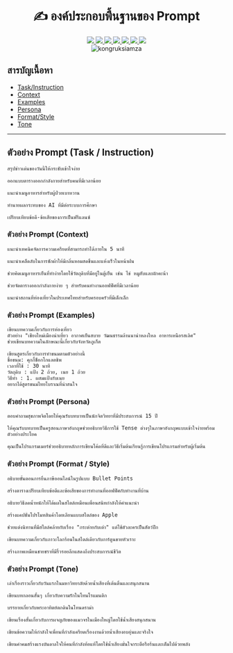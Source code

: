 <div id="header" align="center">
  <h1>✍️ องค์ประกอบพื้นฐานของ Prompt</h1>
</div>
<div id="badges" align="center">
  <a href="https://www.facebook.com/KongRuksiamTutorial" target="_blank">
    <img src="https://img.shields.io/badge/Facebook-1877F2?style=for-the-badge&logo=facebook&logoColor=white"/>
  </a>
  <a href="https://www.youtube.com/@KongRuksiamOfficial" target="_blank">
    <img src="https://img.shields.io/badge/YouTube-FF0000?style=for-the-badge&logo=youtube&logoColor=white"/>
  </a>
    <a href="https://www.udemy.com/user/kong-ruksiam/" target="_blank">
    <img src="https://img.shields.io/badge/Udemy-A435F0?style=for-the-badge&logo=Udemy&logoColor=white"/>
  </a>
  <a href="https://www.youtube.com/@KongRuksiamOfficial/store" target="_blank">
    <img src="https://img.shields.io/badge/Shopee-EE4D2D?style=for-the-badge&logo=Shopee&logoColor=white"/>
  </a>
  <a href="https://medium.com/@kongruksiam" target="_blank">
    <img src="https://img.shields.io/badge/Medium-12100E?style=for-the-badge&logo=medium&logoColor=white"/>
  </a>
  <a href="https://codepen.io/kongruksiamstudio" target="_blank">
    <img src="https://img.shields.io/badge/Codepen-000000?style=for-the-badge&logo=codepen&logoColor=white"/>
  </a>
  <a href="https://www.tiktok.com/@kongruksiamstudio" target="_blank">
    <img src="https://img.shields.io/badge/TikTok-000000?style=for-the-badge&logo=tiktok&logoColor=white"/>
  </a>
  <br>
  <img src="https://komarev.com/ghpvc/?username=kongruksiamza&style=flat-square&color=blue" alt="kongruksiamza"/>
</div>

## สารบัญเนื้อหา
- [Task/Instruction](#ตัวอย่าง-prompt-task--instruction)
- [Context](#ตัวอย่าง-prompt-context)
- [Examples](#ตัวอย่าง-prompt-examples)
- [Persona](#ตัวอย่าง-prompt-persona)
- [Format/Style](#ตัวอย่าง-prompt-format--style)
- [Tone](#ตัวอย่าง-prompt-tone)
---

## ตัวอย่าง Prompt (Task / Instruction)
```
สรุปข่าวเด่นของวันนี้ให้กระชับเข้าใจง่าย
```
```
ออกแบบตารางออกกำลังกายสำหรับคนที่มีเวลาน้อย
```
```
แนะนำเมนูอาหารสำหรับผู้ป่วยเบาหวาน
```
```
ทำนายผลกระทบของ AI ที่มีต่อระบบการศึกษา
```
```
เปรียบเทียบข้อดี-ข้อเสียของการเป็นฟรีแลนซ์
```

### ตัวอย่าง Prompt (Context)

```
แนะนำเทคนิคจัดการความเครียดที่สามารถทำได้ภายใน 5 นาที
```
```
แนะนำเคล็ดลับในการซักผ้าให้มีกลิ่นหอมสดชื่นและแห้งเร็วในหน้าฝน
```
```
ช่วยคิดเมนูอาหารเย็นที่ทำง่ายโดยใช้วัตถุดิบที่มีอยู่ในตู้เย็น เช่น ไข่ หมูสับและผักคะน้า
```
```
ช่วยจัดตารางออกกำลังกายง่าย ๆ สำหรับคนทำงานออฟฟิศที่มีเวลาน้อย
```
```
แนะนำสถานที่ท่องเที่ยวในประเทศไทยสำหรับครอบครัวที่มีเด็กเล็ก
```

### ตัวอย่าง Prompt (Examples)

```
เขียนบทความเกี่ยวกับการท่องเที่ยว 
ตัวอย่าง "เชียงใหม่เมืองน่าเที่ยว อากาศเย็นสบาย วัฒนธรรมล้านนาน่าหลงใหล อาหารเหนือรสเลิศ" 
ช่วยเขียนบทความในลักษณะนี้เกี่ยวกับจังหวัดภูเก็ต
```

```
เขียนสูตรเกี่ยวกับการทำขนมตามตัวอย่างนี้ 
ชื่อขนม: คุกกี้ช็อกโกแลตชิพ 
เวลาที่ใช้ : 30 นาที 
วัตถุดิบ : แป้ง 2 ถ้วย, เนย 1 ถ้วย 
วิธีทำ : 1. ผสมแป้งกับเนย 
อยากได้สูตรขนมไทยโบราณที่น่าสนใจ 
```

### ตัวอย่าง Prompt (Persona)
```
ตอบคำถามสุขภาพจิตโดยให้คุณรับบทบาทเป็นนักจิตวิทยาที่มีประสบการณ์ 15 ปี
```
```
ให้คุณรับบทบาทเป็นครูสอนภาษาอังกฤษช่วยอธิบายวิธีการใช้ Tense ต่างๆในภาษาอังกฤษแบบเข้าใจง่ายพร้อมตัวอย่างประโยค
```
```
คุณเป็นโปรแกรมเมอร์ช่วยอธิบายหลักการเขียนโค้ดที่ดีและวิธีเริ่มต้นเรียนรู้การเขียนโปรแกรมสำหรับผู้เริ่มต้น
```

### ตัวอย่าง Prompt (Format / Style)
```
อธิบายขั้นตอนการยื่นภาษีออนไลน์ในรูปแบบ Bullet Points
```
```
สร้างตารางเปรียบเทียบข้อดีและข้อเสียของการทำงานที่ออฟฟิศกับทำงานที่บ้าน
```
```
อธิบายวิธีลดน้ำหนักให้ได้ผลในสไตล์เหมือนเพื่อนสนิทกำลังให้คำแนะนำ
```
```
สร้างแคปชั่นโปรโมทสินค้าโดยเลียนแบบสไตล์ของ Apple
```
```
ช่วยแต่งนิทานที่มีสไตล์คล้ายกับเรื่อง "กระต่ายกับเต่า" แต่ใช้ตัวละครเป็นสัตว์ปีก
```
```
เขียนบทความเกี่ยวกับภาวะโลกร้อนในสไตล์เดียวกับการ์ตูนขายหัวเราะ
```
```
สร้างภาพเหมือนชายชราที่มีริ้วรอยลึกแสดงถึงประสบการณ์ชีวิต
```

### ตัวอย่าง Prompt (Tone)
```
เล่าเรื่องราวเกี่ยวกับวันแรกในมหาวิทยาลัยด้วยน้ำเสียงที่เต้นตื่นและสนุกสนาน
```
```
เขียนบทกลอนสั้นๆ เกี่ยวกับความรักในโทนโรแมนติก
```
```
บรรยายเกี่ยวกับพระอาทิตย์ตกดินในโทนดราม่า
```
```
เขียนเรื่องสั้นเกี่ยวกับการผจญภัยของแมวจรในเมืองใหญ่โดยใช้น้ำเสียงสนุกสนาน
```
```
เขียนข้อความให้กำลังใจเพื่อนที่กำลังเครียดเรื่องงานด้วยน้ำเสียงอบอุ่นและจริงใจ
```
```
เขียนคำคมสร้างแรงบันดาลใจให้คนที่กำลังท้อแท้โดยใช้น้ำเสียงมั่นใจกระตือรือร้นและเต็มไปด้วยพลัง
```
